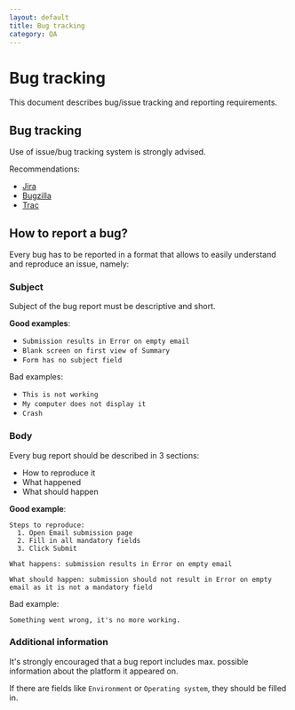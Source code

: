 ```yaml
---
layout: default
title: Bug tracking
category: QA
---
```


# Bug tracking

This document describes bug/issue tracking and reporting requirements.

## Bug tracking

Use of issue/bug tracking system is strongly advised.

Recommendations:
- [Jira](https://www.atlassian.com/software/jira)
- [Bugzilla](https://bugzilla.mozilla.org)
- [Trac](http://trac.edgewall.org)

## How to report a bug?

Every bug has to be reported in a format that allows to easily understand and reproduce an issue, namely:

### Subject
Subject of the bug report must be descriptive and short.

__Good examples__:
- `Submission results in Error on empty email`
- `Blank screen on first view of Summary`
- `Form has no subject field`

Bad examples:
- `This is not working`
- `My computer does not display it`
- `Crash`

### Body
Every bug report should be described in 3 sections:
- How to reproduce it
- What happened
- What should happen

__Good example__:
```
Steps to reproduce:
  1. Open Email submission page
  2. Fill in all mandatory fields
  3. Click Submit

What happens: submission results in Error on empty email

What should happen: submission should not result in Error on empty email as it is not a mandatory field
```

Bad example:
```
Something went wrong, it's no more working.
```

### Additional information
It's strongly encouraged that a bug report includes max. possible information about the platform it appeared on.

If there are fields like `Environment` or `Operating system`, they should be filled in.
